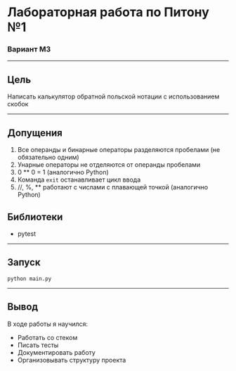# Лабораторная работа по Питону №1

### Вариант М3

---
## Цель
Написать калькулятор обратной польской нотации с использованием скобок

---
## Допущения
1. Все операнды и бинарные операторы разделяются пробелами (не обязательно одним)
2. Унарные операторы не отделяются от операнды пробелами
3. 0 ** 0 = 1 (аналогично Python)
4. Команда `exit` останавливает цикл ввода
5. //, %, ** работают с числами с плавающей точкой (аналогично Python)

## Библиотеки
- pytest

---
## Запуск
```python main.py ```

---
## Вывод
В ходе работы я научился:
  - Работать со стеком
  - Писать тесты
  - Документировать работу
  - Организовывать структуру проекта
